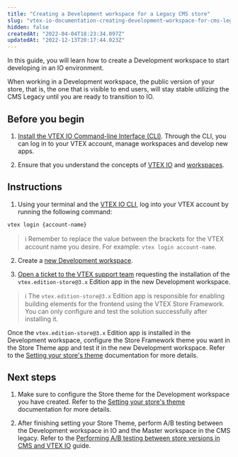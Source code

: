 ```yaml
---
title: "Creating a Development workspace for a Legacy CMS store"
slug: "vtex-io-documentation-creating-development-workspace-for-cms-legacy"
hidden: false
createdAt: "2022-04-04T18:23:34.097Z"
updatedAt: "2022-12-13T20:17:44.023Z"
---
```

In this guide, you will learn how to create a Development workspace to start developing in an IO environment.

When working in a Development workspace, the public version of your store, that is, the one that is visible to end users, will stay stable utilizing the CMS Legacy until you are ready to transition to IO.

## Before you begin

1. [Install the VTEX IO Command-line Interface (CLI)](https://developers.vtex.com/docs/guides/vtex-io-documentation-vtex-io-cli-installation-and-command-reference). Through the CLI, you can log in to your VTEX account, manage workspaces and develop new apps.

2. Ensure that you understand the concepts of [VTEX IO](https://developers.vtex.com/docs/guides/vtex-io-documentation-what-is-vtex-io) and [workspaces](https://developers.vtex.com/docs/guides/vtex-io-documentation-workspace).

## Instructions

1. Using your terminal and the [VTEX IO CLI](https://developers.vtex.com/docs/guides/vtex-io-documentation-vtex-io-cli-installation-and-command-reference), log into your VTEX account by running the following command:

```sh
vtex login {account-name}
```

> ℹ️ Remember to replace the value between the brackets for the VTEX account name you desire. For example: `vtex login account-name`.

2. Create a [new Development workspace](https://developers.vtex.com/docs/guides/vtex-io-documentation-creating-a-development-workspace).

3. [Open a ticket to the VTEX support team](https://help-tickets.vtex.com/smartlink/sso/login/zendesk?_ga=2.222513819.1487123273.1647865109-1001456323.1619912759) requesting the installation of the `vtex.edition-store@3.x` Edition app in the new Development workspace.

> ℹ️ The `vtex.edition-store@3.x` Edition app is responsible for enabling building elements for the frontend using the VTEX Store Framework. You can only configure and test the solution successfully after installing it.

Once the `vtex.edition-store@3.x` Edition app is installed in the Development workspace, configure the Store Framework theme you want in the Store Theme app and test it in the new Development workspace. Refer to the [Setting your store's theme](https://developers.vtex.com/docs/guides/vtex-io-documentation-3-settingyourstoretheme) documentation for more details.

## Next steps

1. Make sure to configure the Store theme for the Development workspace you have created. Refer to the [Setting your store's theme](https://developers.vtex.com/docs/guides/vtex-io-documentation-3-settingyourstoretheme) documentation for more details.

2. After finishing setting your Store Theme, perform A/B testing between the Development workspace in IO and the Master workspace in the CMS legacy. Refer to the [Performing A/B testing between store versions in CMS and VTEX IO](https://developers.vtex.com/docs/guides/vtex-io-documentation-performing-ab-testing-between-legacy-and-io) guide.
